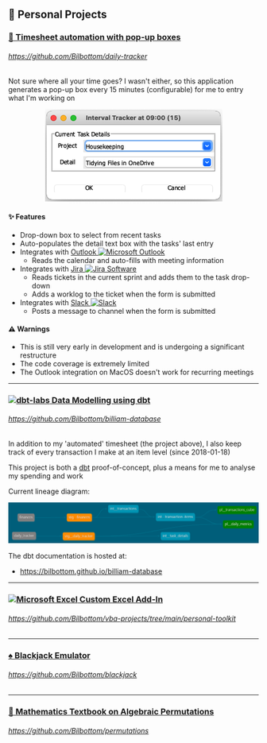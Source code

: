 🚀 Personal Projects
---

### [📝 Timesheet automation with pop-up boxes](https://github.com/Bilbottom/daily-tracker)

###### https://github.com/Bilbottom/daily-tracker

Not sure where all your time goes? I wasn't either, so this application generates a pop-up box every 15 minutes (configurable) for me to entry what I'm working on

<div style="text-align: center;">

<img alt="pop-up-box" src="https://raw.githubusercontent.com/Bilbottom/daily-tracker/main/tracker-form-tkinter.png"/>

</div>

#### ✨ Features

- Drop-down box to select from recent tasks
- Auto-populates the detail text box with the tasks' last entry
- Integrates with [Outlook <img alt="Microsoft Outlook" height="14px" src="https://outlook.live.com/favicon.ico"/>](https://outlook.live.com/owa/)
  - Reads the calendar and auto-fills with meeting information
- Integrates with [Jira <img alt="Jira Software" height="12px" src="https://example.atlassian.net/favicon.ico">](https://www.atlassian.com/software/jira)
  - Reads tickets in the current sprint and adds them to the task drop-down
  - Adds a worklog to the ticket when the form is submitted
- Integrates with [Slack <img alt="Slack" height="12px" src="https://slack.com/favicon.ico"/>](https://slack.com/)
  - Posts a message to channel when the form is submitted


#### ⚠️ Warnings

- This is still very early in development and is undergoing a significant restructure
- The code coverage is extremely limited
- The Outlook integration on MacOS doesn't work for recurring meetings


---

### [<img alt="dbt-labs" height="15px" src="https://www.getdbt.com/favicon.ico"> Data Modelling using dbt](https://github.com/Bilbottom/billiam-database)

###### https://github.com/Bilbottom/billiam-database

In addition to my 'automated' timesheet (the project above), I also keep track of every transaction I make at an item level (since 2018-01-18)

This project is both a [dbt](https://www.getdbt.com/) proof-of-concept, plus a means for me to analyse my spending and work

Current lineage diagram:

<img alt="lineage-diagrams" src="https://raw.githubusercontent.com/Bilbottom/billiam-database/main/src/assets/dbt-dag.png"/>

The dbt documentation is hosted at:

- https://bilbottom.github.io/billiam-database


---

### [<img alt="Microsoft Excel" height="15px" src="https://www.microsoft.com/favicon.ico"> Custom Excel Add-In](https://github.com/Bilbottom/vba-projects/tree/main/personal-toolkit)

###### https://github.com/Bilbottom/vba-projects/tree/main/personal-toolkit


---

### [♠️ Blackjack Emulator](https://github.com/Bilbottom/blackjack)

###### https://github.com/Bilbottom/blackjack


---

### [🔁 Mathematics Textbook on Algebraic Permutations](https://github.com/Bilbottom/permutations)

###### https://github.com/Bilbottom/permutations
